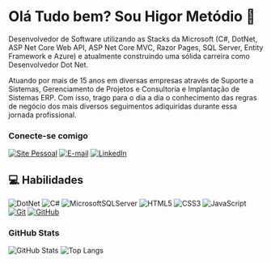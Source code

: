 # Olá Tudo bem? Sou Higor Metódio 👋
Desenvolvedor de Software utilizando as Stacks da Microsoft (C#, DotNet, ASP Net Core Web API, ASP Net Core MVC, Razor Pages, SQL Server, Entity Framework e Azure) e atualmente construindo uma sólida carreira como Desenvolvedor Dot Net. 

Atuando por mais de 15 anos em diversas empresas através de Suporte a Sistemas, Gerenciamento de Projetos e Consultoria e Implantação de Sistemas ERP. Com isso, trago para o dia a dia o conhecimento das regras de negócio dos mais diversos seguimentos adiquiridas durante essa jornada profissional.

### Conecte-se comigo
[![Site Pessoal](https://img.shields.io/badge/-Site%20Pessoal%20(Em%20Construção%20)-512bd4?style=for-the-badge)](https://higormetodio.dev/)
[![E-mail](https://img.shields.io/badge/-Email-000?style=for-the-badge&logo=microsoft-outlook&logoColor=0496f1)](mailto:higor.metodio@outlook.com)
[![LinkedIn](https://img.shields.io/badge/-LinkedIn-000?style=for-the-badge&logo=linkedin&logoColor=0496f1)](https://www.linkedin.com/in/higormetodio/)

## 💻 Habilidades
![DotNet](https://img.shields.io/badge/DotNet-000?style=for-the-badge&logo=dotnet&logoColor=512bd4)
![C#](https://img.shields.io/badge/C%23-001?style=for-the-badge&logo=c%23&logoColor=3A3AA8)
![MicrosoftSQLServer](https://img.shields.io/badge/Microsoft%20SQL%20Server-000?style=for-the-badge&logo=microsoft%20sql%20server&logoColor=white)
![HTML5](https://img.shields.io/badge/HTML-000?style=for-the-badge&logo=html5&logoColor=ff7b00)
![CSS3](https://img.shields.io/badge/CSS3-000?style=for-the-badge&logo=css3&logoColor=5885ee)
![JavaScript](https://img.shields.io/badge/JavaScript-000?style=for-the-badge&logo=javascript)
[![Git](https://img.shields.io/badge/Git-000?style=for-the-badge&logo=git&logoColor=e25e32)](https://git-scm.com/doc) 
[![GitHub](https://img.shields.io/badge/GitHub-000?style=for-the-badge&logo=github&logoColor=white)](https://docs.github.com/)

### GitHub Stats
![GitHub Stats](https://github-readme-stats.vercel.app/api?username=higormetodio&show_icons=true&theme=transparent&bg_color=000&border_color=512bd4&show_icons=true&icon_color=512bd4&title_color=f65163&text_color=FFF)
![Top Langs](https://github-readme-stats-git-masterrstaa-rickstaa.vercel.app/api/top-langs/?username=higormetodio&layout=compact&bg_color=000&border_color=512bd4&title_color=f65163&text_color=FFF)
